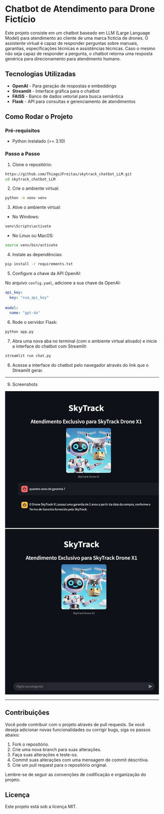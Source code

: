 # Chatbot de Atendimento para Drone Fictício

Este projeto consiste em um chatbot baseado em LLM (Large Language Model) para atendimento ao cliente de uma marca fictícia de drones. O assistente virtual é capaz de responder perguntas sobre manuais, garantias, especificações técnicas e assistências técnicas. Caso o mesmo não seja capaz de responder a pergunta, o chatbot retorna uma resposta genérica para direcionamento para atendimento humano.

## Tecnologias Utilizadas

- **OpenAI** - Para geração de respostas e embeddings
- **Streamlit** - Interface gráfica para o chatbot
- **FAISS** - Banco de dados vetorial para busca semântica
- **Flask** - API para consultas e gerenciamento de atendimentos


## Como Rodar o Projeto

### Pré-requisitos

- Python instalado (>= 3.10)

### Passo a Passo

1. Clone o repositório:

```bash
https://github.com/ThiagoJFreitas/skytrack_chatbot_LLM.git
cd skytrack_chatbot_LLM
```

2. Crie o ambiente virtual:

```bash
python -m venv venv
```

3. Ative o ambiente virtual:

- No Windows:

```bash
venv\Scripts\activate
```

- No Linux ou MacOS:

```bash
source venv/bin/activate
```

4. Instale as dependências:

```bash
pip install -r requirements.txt
```

5. Configure a chave da API OpenAI:

No arquivo `config.yaml`, adicione a sua chave da OpenAI:

```yaml
api_key:
  key: "sua_api_key"

model:
  name: "gpt-4o"
```

6. Rode o servidor Flask:

```bash
python app.py
```

7. Abra uma nova aba no terminal (com o ambiente virtual ativado) e inicie a interface do chatbot com Streamlit:

```bash
streamlit run chat.py
```

8. Acesse a interface do chatbot pelo navegador através do link que o Streamlit gerar.

---

9. Screenshots

![Interface do Chatbot](https://github.com/ThiagoJFreitas/skytrack_chatbot_LLM/blob/main/assets/demo1.jpg)
![Interface do Chatbot](https://github.com/ThiagoJFreitas/skytrack_chatbot_LLM/blob/main/assets/demo2.jpg)


---

## Contribuições

Você pode contribuir com o projeto através de pull requests. Se você deseja adicionar novas funcionalidades ou corrigir bugs, siga os passos abaixo:

1. Fork o repositório.
2. Crie uma nova branch para suas alterações.
3. Faça suas alterações e teste-os.
4. Commit suas alterações com uma mensagem de commit descritiva.
5. Crie um pull request para o repositório original.

Lembre-se de seguir as convenções de codificação e organização do projeto.

## Licença

Este projeto está sob a licença MIT.
